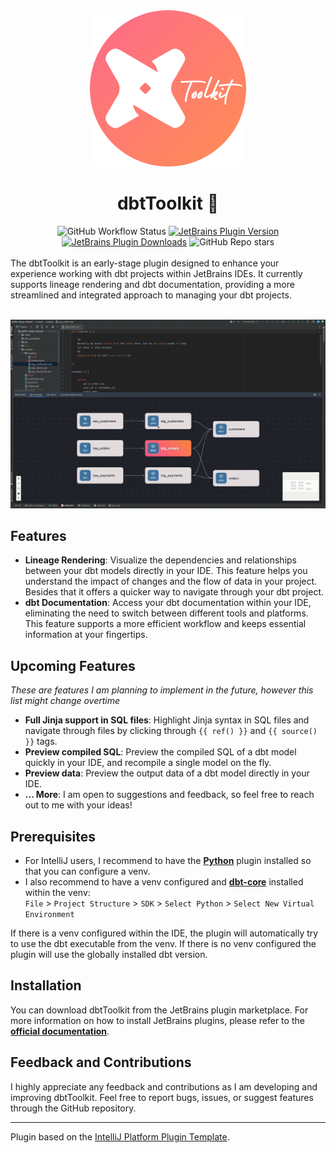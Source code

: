 <div align="center">
    <img alt="logo" data-is-relative="true" src="./assets/img/logo.png" width="250" height="250"/>
    <h1>dbtToolkit 🧰</h1>
    <img alt="GitHub Workflow Status" src="https://github.com/ramonvermeulen/dbt-idea/workflows/Build/badge.svg">
    <a href="https://plugins.jetbrains.com/plugin/24666-dbttoolkit"><img alt="JetBrains Plugin Version" src="https://img.shields.io/jetbrains/plugin/v/24666-dbttoolkit"></a>
    <a href="https://plugins.jetbrains.com/plugin/24666-dbttoolkit"><img alt="JetBrains Plugin Downloads" src="https://img.shields.io/jetbrains/plugin/d/24666-dbttoolkit"></a>
    <img alt="GitHub Repo stars" src="https://img.shields.io/github/stars/ramonvermeulen/dbt-toolkit">
</div>

<br>
<!-- Plugin description -->
The dbtToolkit is an early-stage plugin designed to enhance your experience working with dbt 
projects within JetBrains IDEs. It currently supports lineage rendering and dbt documentation, 
providing a more streamlined and integrated approach to managing your dbt projects.
<br><br>

![Lineage Example](./assets/img/sample.gif)

## Features
* **Lineage Rendering**: Visualize the dependencies and relationships between your dbt models directly in your IDE. 
This feature helps you understand the impact of changes and the flow of data in your project. Besides that it offers a 
quicker way to navigate through your dbt project.
* **dbt Documentation**: Access your dbt documentation within your IDE, eliminating the need to switch between different 
tools and platforms. This feature supports a more efficient workflow and keeps essential information at your fingertips.

## Upcoming Features
*These are features I am planning to implement in the future, however this list might change overtime*
* **Full Jinja support in SQL files**: Highlight Jinja syntax in SQL files and navigate through files by clicking
through `{{ ref() }}` and `{{ source() }}` tags.
* **Preview compiled SQL**: Preview the compiled SQL of a dbt model quickly in your IDE, and recompile a single model on 
the fly.
* **Preview data**: Preview the output data of a dbt model directly in your IDE.
* **... More**: I am open to suggestions and feedback, so feel free to reach out to me with your ideas!

<!-- Plugin description end -->
## Prerequisites
* For IntelliJ users, I recommend to have the [**Python**](https://plugins.jetbrains.com/plugin/631-python) plugin installed so that you can configure a venv.
* I also recommend to have a venv configured and [**dbt-core**](https://pypi.org/project/dbt-core/) installed within the venv: <br>
`File` > `Project Structure` > `SDK` > `Select Python` > `Select New Virtual Environment`

If there is a venv configured within the IDE, the plugin will automatically try to use the dbt executable from the venv. 
If there is no venv configured the plugin will use the globally installed dbt version.

## Installation
You can download dbtToolkit from the JetBrains plugin marketplace. For more information on how to install JetBrains plugins, 
please refer to the [**official documentation**](https://www.jetbrains.com/help/idea/managing-plugins.html).

## Feedback and Contributions
I highly appreciate any feedback and contributions as I am developing and improving dbtToolkit. 
Feel free to report bugs, issues, or suggest features through the GitHub repository.


---
Plugin based on the [IntelliJ Platform Plugin Template][template].

[template]: https://github.com/JetBrains/intellij-platform-plugin-template
[docs:plugin-description]: https://plugins.jetbrains.com/docs/intellij/plugin-user-experience.html#plugin-description-and-presentation
